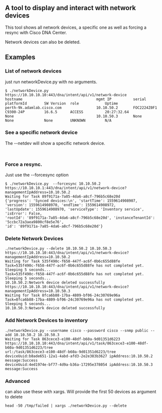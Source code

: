 ## A tool to display and interact with network devices
This tool shows all network devices, a specific one as well as forcing a resync with Cisco DNA Center.

Network devices can also be deleted.

## Examples

### List of network devices
just run networkDevice.py with no arguments.

```buildoutcfg
$ ./networkDevice.py 
https://10.10.10.10:443/dna/intent/api/v1/network-device
hostname                                  mgmt IP          serial      platformId        SW Version  role            Uptime         
perth-9k.adamlab.cisco.com                10.10.50.2       FOC2224Z0F1 C9300-24P         16.6.5      ACCESS          20:27:32.64    
None                                      10.10.50.3       None        None              None        UNKNOWN         N/A            

```

### See a specific network device
The --netdev <ip> will show a specific network device.

```buildoutcfg


```

### Force a resync.
Just use the --forcesync <ip> option

```buildoutcfg
$ ./networkDevice.py  --forcesync 10.10.50.2  
https://10.10.10.1:443/dna/intent/api/v1/network-device?managementIpAddress=10.10.50.2
Waiting for Task 89f9171a-7a85-4da6-a8cf-796b5c68e20d
{'progress': 'Synced devices:\n', 'startTime': 1559614908907, 'version': 1559614908970, 'endTime': 1559614908972, 
'lastUpdate': 1559614908970, 'serviceType': 'Inventory service', 'isError': False, 
'rootId': '89f9171a-7a85-4da6-a8cf-796b5c68e20d', 'instanceTenantId': '5ccbc72a3aea9800cf8e5e76', 
'id': '89f9171a-7a85-4da6-a8cf-796b5c68e20d'}
```

### Delete Network Devices
```buildoutcfg
./networkDevice.py --delete 10.10.50.2 10.10.50.3
https://10.10.10.10:443/dna/intent/api/v1/network-device?managementIpAddress=10.10.50.2
Waiting for Task 535f490c-f658-447f-ac6f-0b6c655d88fe
Task=535f490c-f658-447f-ac6f-0b6c655d88fe has not completed yet. Sleeping 5 seconds...
Task=535f490c-f658-447f-ac6f-0b6c655d88fe has not completed yet. Sleeping 5 seconds...
10.10.50.2:Network device deleted successfully
https://10.10.10.10:443/dna/intent/api/v1/network-device?managementIpAddress=10.10.50.3
Waiting for Task 8fca6b88-17ba-4809-bf06-24c30769e96a
Task=8fca6b88-17ba-4809-bf06-24c30769e96a has not completed yet. Sleeping 5 seconds...
10.10.50.3:Network device deleted successfully

```

### Add Network Devices to inventory
```buildoutcfg
./networkDevice.py --username cisco --password cisco --snmp public --add 10.10.50.2 10.10.50.3 
Waiting for Task 863cece3-e100-48df-b60a-9d01351d6223
https://10.10.10.10:443/dna/intent/api/v1/task/863cece3-e100-48df-b60a-9d01351d6223/tree
url:/task/863cece3-e100-48df-b60a-9d01351d6223/tree
deviceUuid:b8ade651-12a1-4abd-afd3-2e2e383b3627 ipAddress:10.10.50.2 message:Success
deviceUuid:4ed1974e-bf77-4d9a-b36a-17295e378054 ipAddress:10.10.50.3 message:Success
```
### Advanced
can also use these with xargs.  Will provide the first 50 devices as argument to delete
```
head -50 /tmp/failed | xargs ./networkDevice.py --delete
```

